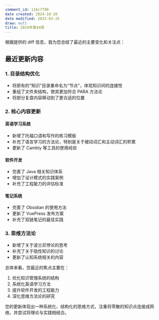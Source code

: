 ```yaml
---
comment_id: 116c7790
date created: 2024-10-28
date modified: 2025-03-25
draw: null
title: 2024年第44周
---
```

根据提供的 diff 信息，我为您总结了最近的主要变化和关注点：

## 最近更新内容

### 1. 目录结构优化

- 将原有的"知识"目录重命名为"节点"，体现知识间的连接性
- 重组了文件夹结构，使其更加符合 PARA 方法论
- 将部分复盘内容移动到了更合适的位置

### 2. 核心内容更新

#### 英语学习系统

- 新增了托福口语和写作的练习模板
- 补充了语言学习的方法论，特别是关于被动词汇和主动词汇的积累
- 更新了 Cambly 等工具的使用经验

#### 软件开发

- 完善了 Java 相关知识体系
- 增加了设计模式的实践案例
- 补充了工程能力的评估标准

#### 笔记系统

- 完善了 Obsidian 的使用方法
- 更新了 VuePress 发布方案
- 补充了双链笔记的最佳实践

### 3. 思维方法论

- 新增了关于波兰尼悖论的思考
- 补充了关于隐性知识的讨论
- 更新了认知系统相关的内容

总体来看，您最近的焦点主要在：

1. 优化知识管理系统的结构
2. 系统化英语学习方法
3. 提升软件开发的工程能力
4. 深化思维方法论的研究

您的更新体现出一种系统化、结构化的思维方式，注重将零散的知识点连接成网络，并尝试将理论与实践相结合。
